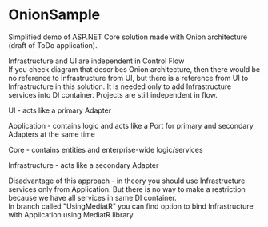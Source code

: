 # OnionSample
Simplified demo of ASP.NET Core solution made with Onion architecture (draft of ToDo application).

Infrastructure and UI are independent in Control Flow   
If you check diagram that describes Onion architecture, then there would be no reference to Infrastructure from UI, but there is a reference from UI to Infrastructure in this solution. It is needed only to add Infrastructure services into DI container. Projects are still independent in flow.  

UI - acts like a primary Adapter   
   
Application - contains logic and acts like a Port for primary and secondary Adapters at the same time

Core - contains entities and enterprise-wide logic/services
   
Infrastructure - acts like a secondary Adapter

Disadvantage of this approach - in theory you should use Infrastructure services only from Application. But there is no way to make a restriction because we have all services in same DI container.  
In branch called "UsingMediatR" you can find option to bind Infrastructure with Application using MediatR library. 

